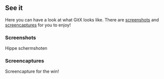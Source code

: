 <h2>
	See it
</h2>
<p>
	Here you can have a look at what GitX looks like. There are <a href="">screenshots</a> and <a href="">screencaptures</a> for you to enjoy!
</p>
<h3>
	Screenshots
</h3>
<p>
	Hippe schermshoten
</p>
<h3>
	Screencaptures
</h3>
<p>
	Screencapture for the win!
</p>
